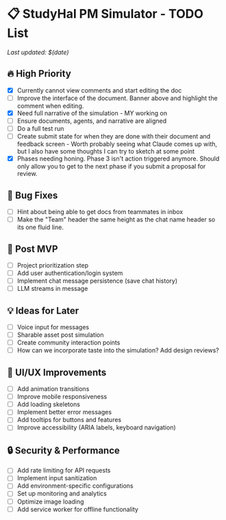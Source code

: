 # 📋 StudyHal PM Simulator - TODO List

*Last updated: $(date)* 

## 🔥 High Priority
- [X] Currently cannot view comments and start editing the doc 
- [ ] Improve the interface of the document. Banner above and highlight the comment when editing.
- [X] Need full narrative of the simulation - MY working on
- [ ] Ensure documents, agents, and narrative are aligned
- [ ] Do a full test run
- [ ] Create submit state for when they are done with their document and feedback screen - Worth probably seeing what Claude comes up with, but I also have some thoughts I can try to sketch at some point
- [X] Phases needing honing. Phase 3 isn't action triggered anymore. Should only allow you to get to the next phase if you submit a proposal for review.

## 🐛 Bug Fixes
- [ ] Hint about being able to get docs from teammates in inbox
- [ ] Make the "Team" header the same height as the chat name header so its one fluid line. 

## 🚀 Post MVP
- [ ] Project prioritization step
- [ ] Add user authentication/login system
- [ ] Implement chat message persistence (save chat history)
- [ ] LLM streams in message

## 💡 Ideas for Later
- [ ] Voice input for messages
- [ ] Sharable asset post simulation
- [ ] Create community interaction points
- [ ] How can we incorporate taste into the simulation? Add design reviews?

## 🎨 UI/UX Improvements
- [ ] Add animation transitions
- [ ] Improve mobile responsiveness
- [ ] Add loading skeletons
- [ ] Implement better error messages
- [ ] Add tooltips for buttons and features
- [ ] Improve accessibility (ARIA labels, keyboard navigation)

## 🔒 Security & Performance
- [ ] Add rate limiting for API requests
- [ ] Implement input sanitization
- [ ] Add environment-specific configurations
- [ ] Set up monitoring and analytics
- [ ] Optimize image loading
- [ ] Add service worker for offline functionality

